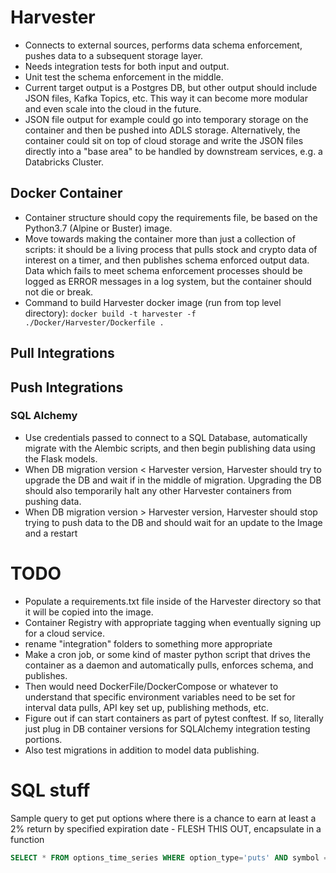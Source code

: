 # Harvester
* Connects to external sources, performs data schema enforcement, pushes data to a subsequent storage layer.
* Needs integration tests for both input and output.
* Unit test the schema enforcement in the middle.
* Current target output is a Postgres DB, but other output should include JSON files, Kafka Topics, etc. This way it can become more modular and even scale into the cloud in the future.
* JSON file output for example could go into temporary storage on the container and then be pushed into ADLS storage. Alternatively, the container could sit on top of cloud storage and write the JSON files directly into a "base area" to be handled by downstream services, e.g. a Databricks Cluster.

## Docker Container

* Container structure should copy the requirements file, be based on the Python3.7 (Alpine or Buster) image.
* Move towards making the container more than just a collection of scripts: it should be a living process that pulls stock and crypto data of interest on a timer, and then publishes schema enforced output data. Data which fails to meet schema enforcement processes should be logged as ERROR messages in a log system, but the container should not die or break.
* Command to build Harvester docker image (run from top level directory): `docker build -t harvester -f ./Docker/Harvester/Dockerfile .`

## Pull Integrations
## Push Integrations
### SQL Alchemy
* Use credentials passed to connect to a SQL Database, automatically migrate with the Alembic scripts, and then begin publishing data using the Flask models.
* When DB migration version < Harvester version, Harvester should try to upgrade the DB and wait if in the middle of migration. Upgrading the DB should also temporarily halt any other Harvester containers from pushing data.
* When DB migration version > Harvester version, Harvester should stop trying to push data to the DB and should wait for an update to the Image and a restart

# TODO
* Populate a requirements.txt file inside of the Harvester directory so that it will be copied into the image. 
* Container Registry with appropriate tagging when eventually signing up for a cloud service.
* rename "integration" folders to something more appropriate
* Make a cron job, or some kind of master python script that drives the container as a daemon and automatically pulls, enforces schema, and publishes.
* Then would need DockerFile/DockerCompose or whatever to understand that specific environment variables need to be set for interval data pulls, API key set up, publishing methods, etc.
* Figure out if can start containers as part of pytest conftest. If so, literally just plug in DB container versions for SQLAlchemy integration testing portions. 
* Also test migrations in addition to model data publishing.


# SQL stuff

Sample query to get put options where there is a chance to earn at least a 2% return by specified expiration date - FLESH THIS OUT, encapsulate in a function
```sql
SELECT * FROM options_time_series WHERE option_type='puts' AND symbol = 'T' AND strike*.02 <= bid AND expiration_date < '2021-10-18' AND strike <= (SELECT close FROM stock_time_series WHERE SYMBOL = 'T' AND datetime = (SELECT MAX(datetime) FROM stock_time_series WHERE SYMBOL='T'));
```